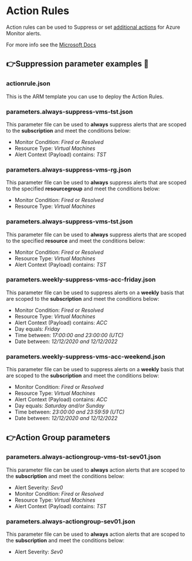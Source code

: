 # Action Rules

Action rules can be used to Suppress or set [additional actions](https://github.com/rbnmk/ARM/blob/master/Azure%20Monitor/Action%20Rules/README.md#action-group-parameters) for Azure Monitor alerts.

For more info see the [Microsoft Docs](https://docs.microsoft.com/en-us/azure/azure-monitor/platform/alerts-action-rules?tabs=portal)

## :point_right:Suppression parameter examples :stop_sign:	

### actionrule.json

This is the ARM template you can use to deploy the Action Rules.

### parameters.always-suppress-vms-tst.json

This parameter file can be used to **always** suppress alerts that are scoped to the **subscription** and meet the conditions below:

- Monitor Condition: _Fired_ or _Resolved_
- Resource Type: _Virtual Machines_
- Alert Context (Payload) contains: _TST_

### parameters.always-suppress-vms-rg.json

This parameter file can be used to **always** suppress alerts that are scoped to the specified **resourcegroup** and meet the conditions below:

- Monitor Condition: _Fired_ or _Resolved_
- Resource Type: _Virtual Machines_

### parameters.always-suppress-vms-tst.json

This parameter file can be used to **always** suppress alerts that are scoped to the specified **resource** and meet the conditions below:

- Monitor Condition: _Fired_ or _Resolved_
- Resource Type: _Virtual Machines_
- Alert Context (Payload) contains: _TST_

### parameters.weekly-suppress-vms-acc-friday.json

This parameter file can be used to suppress alerts on a **weekly** basis that are scoped to the **subscription** and meet the conditions below:

- Monitor Condition: _Fired_ or _Resolved_
- Resource Type: _Virtual Machines_
- Alert Context (Payload) contains: _ACC_
- Day equals: _Friday_
- Time between: _17:00:00 and 23:00:00 (UTC)_
- Date between: _12/12/2020 and 12/12/2022_

### parameters.weekly-suppress-vms-acc-weekend.json

This parameter file can be used to suppress alerts on a **weekly** basis that are scoped to the **subscription** and meet the conditions below:

- Monitor Condition: _Fired_ or _Resolved_
- Resource Type: _Virtual Machines_
- Alert Context (Payload) contains: _ACC_
- Day equals: _Saturday and/or Sunday_
- Time between: _23:00:00 and 23:59:59 (UTC)_
- Date between: _12/12/2020 and 12/12/2022_

## :point_right:Action Group parameters

### parameters.always-actiongroup-vms-tst-sev01.json

This parameter file can be used to **always** action alerts that are scoped to the **subscription** and meet the conditions below:

- Alert Severity: _Sev0_
- Monitor Condition: _Fired_ or _Resolved_
- Resource Type: _Virtual Machines_
- Alert Context (Payload) contains: _TST_

### parameters.always-actiongroup-sev01.json

This parameter file can be used to **always** action alerts that are scoped to the **subscription** and meet the conditions below:

- Alert Severity: _Sev0_